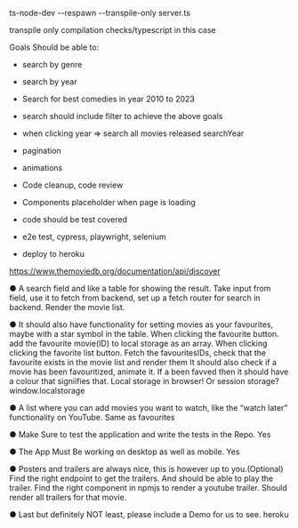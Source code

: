 ts-node-dev --respawn --transpile-only server.ts 

transpile only compilation checks/typescript in this case

Goals
Should be able to:
- search by genre
- search by year
- Search for best comedies in year 2010 to 2023
- search should include filter to achieve the above goals
- when clicking year => search all movies released searchYear 
- pagination
- animations
- Code cleanup, code review
- Components placeholder when page is loading

- code should be test covered
- e2e test, cypress, playwright, selenium

- deploy to heroku

https://www.themoviedb.org/documentation/api/discover

● A search field and like a table for showing the result. 
Take input from field, use it to fetch from backend, set up a fetch router for search in backend. Render the movie list.

● It should also have functionality for setting movies as your favourites, maybe with a star symbol in the table.
When clicking the favourite button. add the favourite movie(ID) to local storage as an array.
When clicking clicking the favorite list button. Fetch the favouritesIDs, check that the favourite exists in the movie list and render them
It should also check if a movie has been favouritized, animate it.
If a been favved then it should have a colour that signiifies that. 
Local storage in browser! Or session storage?
window.localstorage


● A list where you can add movies you want to watch, like the “watch later” functionality on YouTube.
Same as favourites

● Make Sure to test the application and write the tests in the Repo.
Yes

● The App Must Be working on desktop as well as mobile.
Yes

● Posters and trailers are always nice, this is however up to you.(Optional)
Find the right endpoint to get the trailers. 
And should be able to play the trailer.
Find the right component in npmjs to render a youtube trailer.
Should render all trailers for that movie.

● Last but definitely NOT least, please include a Demo for us to see.
heroku



